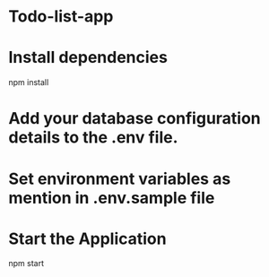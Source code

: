 # Todo-list-app

# Install dependencies
npm install 

# Add your database configuration details to the .env file.

# Set environment variables as mention in .env.sample file

# Start the Application
npm start